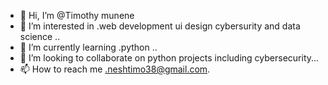 - 👋 Hi, I’m @Timothy munene
- 👀 I’m interested in .web development ui design cybersurity and data science ..
- 🌱 I’m currently learning .python ..
- 💞️ I’m looking to collaborate on python projects including cybersecurity...
- 📫 How to reach me .neshtimo38@gmail.com.

<!---
Tim-mune/Tim-mune is a ✨ special ✨ repository because its `README.md` (this file) appears on your GitHub profile.
You can click the Preview link to take a look at your changes.
--->
